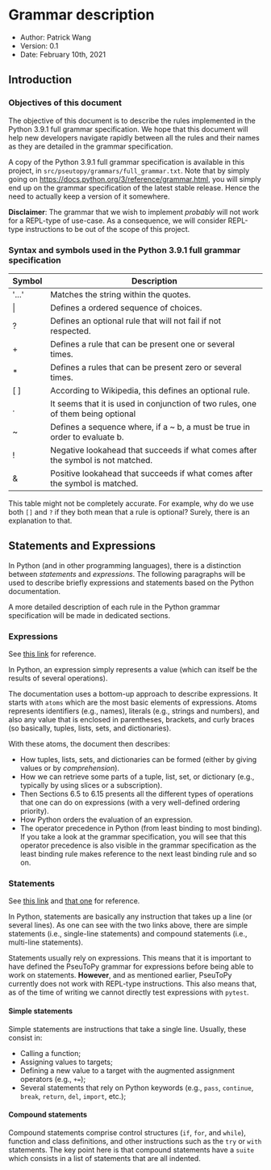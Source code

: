 # Grammar description

- Author: Patrick Wang
- Version: 0.1
- Date: February 10th, 2021

## Introduction

### Objectives of this document

The objective of this document is to describe the rules implemented in the Python 3.9.1 full grammar
specification. We hope that this document will help new developers navigate rapidly between all the rules and
their names as they are detailed in the grammar specification.

A copy of the Python 3.9.1 full grammar specification is available in this project, in
`src/pseutopy/grammars/full_grammar.txt`. Note that by simply going on
https://docs.python.org/3/reference/grammar.html, you will simply end up on the grammar specification of the
latest stable release. Hence the need to actually keep a version of it somewhere.

**Disclaimer**: The grammar that we wish to implement _probably_ will not work for a REPL-type of use-case. As
a consequence, we will consider REPL-type instructions to be out of the scope of this project.

### Syntax and symbols used in the Python 3.9.1 full grammar specification

| Symbol | Description                                                                      |
|--------|----------------------------------------------------------------------------------|
| '...'  | Matches the string within the quotes.                                            |
| \|     | Defines a ordered sequence of choices.                                           |
| ?      | Defines an optional rule that will not fail if not respected.                    |
| +      | Defines a rule that can be present one or several times.                         |
| *      | Defines a rules that can be present zero or several times.                       |
| [   ]  | According to Wikipedia, this defines an optional rule.                           |
| .      | It seems that it is used in conjunction of two rules, one of them being optional |
| ~      | Defines a sequence where, if a ~ b, a must be true in order to evaluate b.       |
| !      | Negative lookahead that succeeds if what comes after the symbol is not matched.  |
| &      | Positive lookahead that succeeds if what comes after the symbol is matched.      |

This table might not be completely accurate. For example, why do we use both `[]` and `?` if they both mean
that a rule is optional? Surely, there is an explanation to that.

## Statements and Expressions

In Python (and in other programming languages), there is a distinction between _statements_ and _expressions_.
The following paragraphs will be used to describe briefly expressions and statements based on the Python
documentation.

A more detailed description of each rule in the Python grammar specification will be made in dedicated sections.

### Expressions

See [this link](https://docs.python.org/3/reference/expressions.html) for reference.

In Python, an expression simply represents a value (which can itself be the results of several operations).

The documentation uses a bottom-up approach to describe expressions. It starts with `atoms` which are the most
basic elements of expressions. Atoms represents identifiers (e.g., names), literals (e.g., strings and
numbers), and also any value that is enclosed in parentheses, brackets, and curly braces (so basically,
tuples, lists, sets, and dictionaries).

With these atoms, the document then describes:

- How tuples, lists, sets, and dictionaries can be formed (either by giving values or by _comprehension_).
- How we can retrieve some parts of a tuple, list, set, or dictionary (e.g., typically by using slices or a
  subscription).
- Then Sections 6.5 to 6.15 presents all the different types of operations that one can do on expressions
  (with a very well-defined ordering priority).
- How Python orders the evaluation of an expression.
- The operator precedence in Python (from least binding to most binding). If you take a look at the grammar
  specification, you will see that this operator precedence is also visible in the grammar specification as
  the least binding rule makes reference to the next least binding rule and so on.

### Statements

See [this link](https://docs.python.org/3/reference/simple_stmts.html) and [that
one](https://docs.python.org/3/reference/compound_stmts.html) for reference.

In Python, statements are basically any instruction that takes up a line (or several lines). As one can see
with the two links above, there are simple statements (i.e., single-line statements) and compound statements
(i.e., multi-line statements).

Statements usually rely on expressions. This means that it is important to have defined the PseuToPy grammar
for expressions before being able to work on statements. **However**, and as mentioned earlier, PseuToPy
currently does not work with REPL-type instructions. This also means that, as of the time of writing we cannot
directly test expressions with `pytest`.

#### Simple statements

Simple statements are instructions that take a single line. Usually, these consist in:

- Calling a function;
- Assigning values to targets;
- Defining a new value to a target with the augmented assignment operators (e.g., `+=`);
- Several statements that rely on Python keywords (e.g., `pass`, `continue`, `break`, `return`, `del`,
  `import`, etc.);


#### Compound statements

Compound statements comprise control structures (`if`, `for`, and `while`), function and class definitions,
and other instructions such as the `try` or `with` statements. The key point here is that compound statements
have a `suite` which consists in a list of statements that are all indented.


